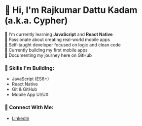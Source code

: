# 👋 Hi, I'm Rajkumar Dattu Kadam (a.k.a. Cypher)

🚀 I'm currently learning **JavaScript** and **React Native**  
📱 Passionate about creating real-world mobile apps  
🧠 Self-taught developer focused on logic and clean code  
🌱 Currently building my first mobile apps  
📘 Documenting my journey here on GitHub

### 🔧 Skills I'm Building:
- JavaScript (ES6+)
- React Native
- Git & GitHub
- Mobile App UI/UX

### 🔗 Connect With Me: 
- [LinkedIn](https://linkedin.com/in/rajkumardattukadam)
